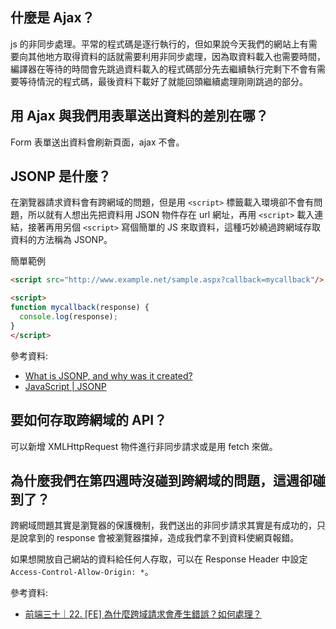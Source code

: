 ## 什麼是 Ajax？

js 的非同步處理。平常的程式碼是逐行執行的，但如果說今天我們的網站上有需要向其他地方取得資料的話就需要利用非同步處理，因為取資料載入也需要時間，編譯器在等待的時間會先跳過資料載入的程式碼部分先去繼續執行完剩下不會有需要等待情況的程式碼，最後資料下載好了就能回頭繼續處理剛剛跳過的部分。

## 用 Ajax 與我們用表單送出資料的差別在哪？

Form 表單送出資料會刷新頁面，ajax 不會。

## JSONP 是什麼？

在瀏覽器請求資料會有跨網域的問題，但是用 `<script>` 標籤載入環境卻不會有問題，所以就有人想出先把資料用 JSON 物件存在 url 網址，再用 `<script>` 載入連結，接著再用另個 `<script>` 寫個簡單的 JS 來取資料，這種巧妙繞過跨網域存取資料的方法稱為 JSONP。

簡單範例

```html
<script src="http://www.example.net/sample.aspx?callback=mycallback"/>

<script>
function mycallback(response) {
  console.log(response);
}
</script>
```

參考資料:

* [What is JSONP, and why was it created?](https://stackoverflow.com/questions/2067472/what-is-jsonp-and-why-was-it-created)
* [JavaScript | JSONP](https://www.geeksforgeeks.org/javascript-jsonp/)

## 要如何存取跨網域的 API？

可以新增 XMLHttpRequest 物件進行非同步請求或是用 fetch 來做。


## 為什麼我們在第四週時沒碰到跨網域的問題，這週卻碰到了？

跨網域問題其實是瀏覽器的保護機制，我們送出的非同步請求其實是有成功的，只是說拿到的 response 會被瀏覽器擋掉，造成我們拿不到資料使網頁報錯。

如果想開放自己網站的資料給任何人存取，可以在 Response Header 中設定 `Access-Control-Allow-Origin: *`。

參考資料:

* [前端三十｜22. [FE] 為什麼跨域請求會產生錯誤？如何處理？](https://medium.com/schaoss-blog/%E5%89%8D%E7%AB%AF%E4%B8%89%E5%8D%81-22-fe-%E7%82%BA%E4%BB%80%E9%BA%BC%E8%B7%A8%E5%9F%9F%E8%AB%8B%E6%B1%82%E6%9C%83%E7%94%A2%E7%94%9F%E9%8C%AF%E8%AA%A4-%E5%A6%82%E4%BD%95%E8%99%95%E7%90%86-a2145e141d51)